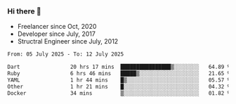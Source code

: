 ### Hi there 👋

- Freelancer since Oct, 2020
- Developer since July, 2017
- Structral Engineer since July, 2012

<!--START_SECTION:waka-->

```txt
From: 05 July 2025 - To: 12 July 2025

Dart                20 hrs 17 mins  ████████████████▒░░░░░░░░   64.89 %
Ruby                6 hrs 46 mins   █████▒░░░░░░░░░░░░░░░░░░░   21.65 %
YAML                1 hr 44 mins    █▒░░░░░░░░░░░░░░░░░░░░░░░   05.57 %
Other               1 hr 21 mins    █░░░░░░░░░░░░░░░░░░░░░░░░   04.32 %
Docker              34 mins         ▒░░░░░░░░░░░░░░░░░░░░░░░░   01.82 %
```

<!--END_SECTION:waka-->
